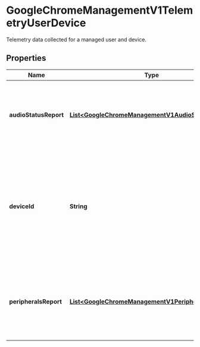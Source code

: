 

# GoogleChromeManagementV1TelemetryUserDevice

Telemetry data collected for a managed user and device.

## Properties

| Name | Type | Description | Notes |
|------------ | ------------- | ------------- | -------------|
|**audioStatusReport** | [**List&lt;GoogleChromeManagementV1AudioStatusReport&gt;**](GoogleChromeManagementV1AudioStatusReport.md) | Output only. Audio reports collected periodically sorted in a decreasing order of report_time. |  [optional] [readonly] |
|**deviceId** | **String** | The unique Directory API ID of the device. This value is the same as the Admin Console&#39;s Directory API ID in the ChromeOS Devices tab. |  [optional] |
|**peripheralsReport** | [**List&lt;GoogleChromeManagementV1PeripheralsReport&gt;**](GoogleChromeManagementV1PeripheralsReport.md) | Output only. Peripherals reports collected periodically sorted in a decreasing order of report_time. |  [optional] [readonly] |



